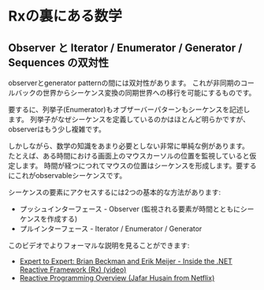 Rxの裏にある数学
==============

## Observer と Iterator / Enumerator / Generator / Sequences の双対性

observerとgenerator patternの間には双対性があります。
これが非同期のコールバックの世界からシーケンス変換の同期世界への移行を可能にするものです。

要するに、列挙子(Enumerator)もオブザーバーパターンもシーケンスを記述します。
列挙子がなぜシーケンスを定義しているのかはほとんど明らかですが、observerはもう少し複雑です。

しかしながら、数学の知識をあまり必要としない非常に単純な例があります。
たとえば、ある時間における画面上のマウスカーソルの位置を監視していると仮定します。
時間が経つにつれてマウスの位置はシーケンスを形成します。要するにこれがobservableシーケンスです。

シーケンスの要素にアクセスするには2つの基本的な方法があります:

* プッシュインターフェース - Observer (監視される要素が時間とともにシーケンスを作成する)
* プルインターフェース - Iterator / Enumerator / Generator

このビデオでよりフォーマルな説明を見ることができます:

* [Expert to Expert: Brian Beckman and Erik Meijer - Inside the .NET Reactive Framework (Rx) (video)](https://www.youtube.com/watch?v=looJcaeboBY)
* [Reactive Programming Overview (Jafar Husain from Netflix)](https://www.youtube.com/watch?v=dwP1TNXE6fc)

